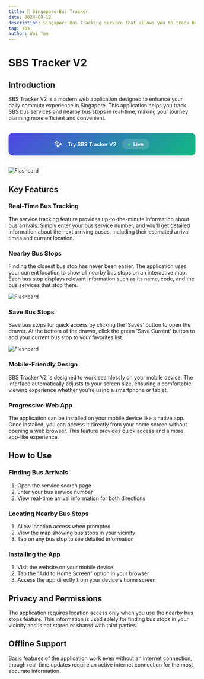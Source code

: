 ```yaml
---
title: 🚌 Singapore Bus Tracker
date: 2024-08-12
description: Singapore Bus Tracking service that allows you to track bus arrivals and nearby bus stops in real-time.
tag: sbs
author: Wai Yan
---
```


# SBS Tracker V2

## Introduction
SBS Tracker V2 is a modern web application designed to enhance your daily commute experience in Singapore. This application helps you track SBS bus services and nearby bus stops in real-time, making your journey planning more efficient and convenient.

<div style="background: linear-gradient(135deg, #4F46E5 0%, #10B981 100%); padding: 1rem; border-radius: 12px; margin: 2rem 0; text-align: center; box-shadow: 0 4px 12px rgba(0, 0, 0, 0.1); transition: transform 0.2s ease;">
  <a href="https://sbs.waiyanmt.com/service/search/q" style="color: white; text-decoration: none; font-weight: 600; display: flex; align-items: center; justify-content: center; gap: 1rem;">
    <span style="font-size: 1.5rem;">✨</span>
    <span>Try SBS Tracker V2</span>
    <span style="background: rgba(255, 255, 255, 0.15); padding: 0.375rem 1rem; border-radius: 9999px; font-size: 0.875rem; display: flex; align-items: center; gap: 0.5rem;">
      <span style="width: 6px; height: 6px; background: #4ade80; border-radius: 50%; animation: pulse 1.5s ease-in-out infinite;"></span>
      Live
      <style jsx>{`
        @keyframes pulse {
          0% { opacity: 0.6; }
          50% { opacity: 1; }
          100% { opacity: 0.6; }
        }
      `}</style>
    </span>
  </a>
</div>


<Image
  src="/images/sbs/sbs-1.png"
  alt="Flashcard"
  width={1125}
  height={750}
  priority
  className="next-image"
/>

## Key Features

### Real-Time Bus Tracking
The service tracking feature provides up-to-the-minute information about bus arrivals. Simply enter your bus service number, and you'll get detailed information about the next arriving buses, including their estimated arrival times and current location.



### Nearby Bus Stops
Finding the closest bus stop has never been easier. The application uses your current location to show all nearby bus stops on an interactive map. Each bus stop displays relevant information such as its name, code, and the bus services that stop there.

<Image
  src="/images/sbs/sbs-3.png"
  alt="Flashcard"
  width={1125}
  height={750}
  priority
  className="next-image"
/>

### Save Bus Stops
Save bus stops for quick access by clicking the 'Saves' button to open the drawer. At the bottom of the drawer, click the green 'Save Current' button to add your current bus stop to your favorites list.

<Image
  src="/images/sbs/sbs-2.png"
  alt="Flashcard"
  width={1125}
  height={750}
  priority
  className="next-image"
/>

### Mobile-Friendly Design
SBS Tracker V2 is designed to work seamlessly on your mobile device. The interface automatically adjusts to your screen size, ensuring a comfortable viewing experience whether you're using a smartphone or tablet.

### Progressive Web App
The application can be installed on your mobile device like a native app. Once installed, you can access it directly from your home screen without opening a web browser. This feature provides quick access and a more app-like experience.

## How to Use

### Finding Bus Arrivals
1. Open the service search page
2. Enter your bus service number
3. View real-time arrival information for both directions

### Locating Nearby Bus Stops
1. Allow location access when prompted
2. View the map showing bus stops in your vicinity
3. Tap on any bus stop to see detailed information

### Installing the App
1. Visit the website on your mobile device
2. Tap the "Add to Home Screen" option in your browser
3. Access the app directly from your device's home screen

## Privacy and Permissions
The application requires location access only when you use the nearby bus stops feature. This information is used solely for finding bus stops in your vicinity and is not stored or shared with third parties.

## Offline Support
Basic features of the application work even without an internet connection, though real-time updates require an active internet connection for the most accurate information.
